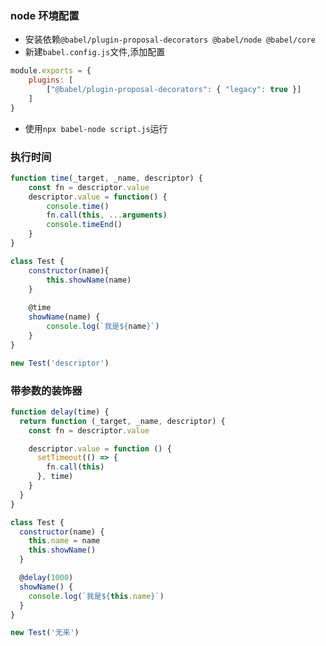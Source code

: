 ### node 环境配置  
* 安装依赖`@babel/plugin-proposal-decorators @babel/node @babel/core`
* 新建`babel.config.js`文件,添加配置  

```js
module.exports = {
    plugins: [
        ["@babel/plugin-proposal-decorators": { "legacy": true }]
    ]
}
```  
* 使用`npx babel-node script.js`运行  
### 执行时间  
```js
function time(_target, _name, descriptor) {
    const fn = descriptor.value
    descriptor.value = function() {
        console.time()
        fn.call(this, ...arguments)
        console.timeEnd()
    }
}

class Test {
    constructor(name){
        this.showName(name)
    }
    
    @time
    showName(name) {
        console.log(`我是${name}`)
    }
}

new Test('descriptor')
```
### 带参数的装饰器  
```js
function delay(time) {
  return function (_target, _name, descriptor) {
    const fn = descriptor.value

    descriptor.value = function () {
      setTimeout(() => {
        fn.call(this)
      }, time)
    }
  }
}

class Test {
  constructor(name) {
    this.name = name
    this.showName()
  }

  @delay(1000)
  showName() {
    console.log(`我是${this.name}`)
  }
}

new Test('无来')
```
